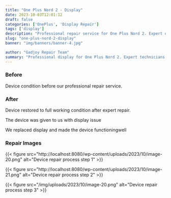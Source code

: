 ```yaml
---
title: "One Plus Nord 2 - Display"
date: 2023-10-03T12:01:12
draft: false
categories: ['OnePlus', 'Display Repair']
tags: ['display']
description: "Professional repair service for One Plus Nord 2. Expert diagnosis and quality repairs in Bangalore."
slug: "one-plus-nord-2-display"
banner: "img/banners/banner-4.jpg"

author: "Gadjoy Repair Team"
summary: "Professional display for One Plus Nord 2. Expert technicians, quality parts, warranty included."
---
```


### Before

Device condition before our professional repair service.

### After

Device restored to full working condition after expert repair.

The device was given to us with display issue

We replaced display and made the device functioningwell

### Repair Images

{{< figure src="http://localhost:8080/wp-content/uploads/2023/10/image-20.png" alt="Device repair process step 1" >}}

{{< figure src="http://localhost:8080/wp-content/uploads/2023/10/image-21.png" alt="Device repair process step 2" >}}

{{< figure src="/img/uploads/2023/10/image-20.png" alt="Device repair process step 3" >}}

